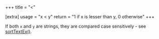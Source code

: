 +++
title = "<"

[extra]
usage = "x < y"
return = "1 if x is lesser than y, 0 otherwise"
+++

If both `x` and `y` are strings, they are compared case sensitively - see [sortTextEx()](objects/proc/sorttextex.md).
